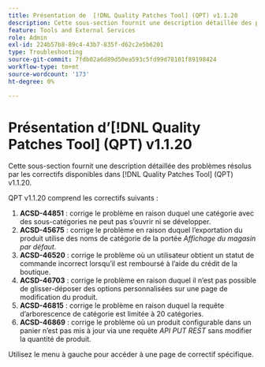 ```yaml
---
title: Présentation de  [!DNL Quality Patches Tool] (QPT) v1.1.20
description: Cette sous-section fournit une description détaillée des problèmes résolus par les correctifs disponibles dans  [!DNL Quality Patches Tool] (QPT) v1.1.20.
feature: Tools and External Services
role: Admin
exl-id: 224b57b8-89c4-43b7-835f-d62c2e5b6201
type: Troubleshooting
source-git-commit: 7fdb02a6d89d50ea593c5fd99d78101f89198424
workflow-type: tm+mt
source-wordcount: '173'
ht-degree: 0%

---
```


# Présentation d’[!DNL Quality Patches Tool] (QPT) v1.1.20

Cette sous-section fournit une description détaillée des problèmes résolus par les correctifs disponibles dans [!DNL Quality Patches Tool] (QPT) v1.1.20.

QPT v1.1.20 comprend les correctifs suivants :

1. **ACSD-44851** : corrige le problème en raison duquel une catégorie avec des sous-catégories ne peut pas s’ouvrir ni se développer.
1. **ACSD-45675** : corrige le problème en raison duquel l’exportation du produit utilise des noms de catégorie de la portée *Affichage du magasin par défaut*.
1. **ACSD-46520** : corrige le problème où un utilisateur obtient un statut de commande incorrect lorsqu’il est remboursé à l’aide du crédit de la boutique.
1. **ACSD-46703** : corrige le problème en raison duquel il n’est pas possible de glisser-déposer des options personnalisées sur une page de modification du produit.
1. **ACSD-46815** : corrige le problème en raison duquel la requête d’arborescence de catégorie est limitée à 20 catégories.
1. **ACSD-46869** : corrige le problème où un produit configurable dans un panier n’est pas mis à jour via une requête *API PUT REST* sans modifier la quantité de produit.

Utilisez le menu à gauche pour accéder à une page de correctif spécifique.

